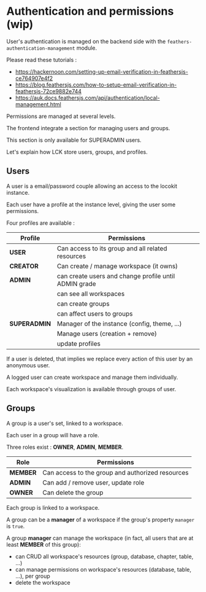 # Authentication and permissions (wip)

User's authentication is managed
on the backend side with the `feathers-authentication-management` module.

Please read these tutorials :
* https://hackernoon.com/setting-up-email-verification-in-feathersjs-ce764907e4f2
* https://blog.feathersjs.com/how-to-setup-email-verification-in-feathersjs-72ce9882e744
* https://auk.docs.feathersjs.com/api/authentication/local-management.html

Permissions are managed at several levels.

The frontend integrate a section for managing users and groups.

This section is only available for SUPERADMIN users.

Let's explain how LCK store users, groups, and profiles.

## Users

A user is a email/password couple allowing an access 
to the locokit instance.

Each user have a profile at the instance level,
giving the user some permissions.

Four profiles are available :

| Profile        | Permissions                                           |
| -------------- | ----------------------------------------------------- |
| **USER**       | Can access to its group and all related resources     |
| **CREATOR**    | Can create / manage workspace (it owns)               |
| **ADMIN**      | can create users and change profile until ADMIN grade |
|                | can see all workspaces                                |
|                | can create groups                                     |
|                | can affect users to groups                            |
| **SUPERADMIN** | Manager of the instance (config, theme, ...)          |
|                | Manage users (creation + remove)                      |
|                | update profiles                                       |

If a user is deleted, that implies we replace every action of this user by an anonymous user.

A logged user can create workspace and manage them individually.

Each workspace's visualization is available through groups of user.

## Groups

A group is a user's set, linked to a workspace.

Each user in a group will have a role.

Three roles exist : **OWNER**, **ADMIN**, **MEMBER**.

| Role       | Permissions                                      |
| ---------- | ------------------------------------------------ |
| **MEMBER** | Can access to the group and authorized resources |
| **ADMIN**  | Can add / remove user, update role               |
| **OWNER**  | Can delete the group                             |

Each group is linked to a workspace.

A group can be a **manager** of a workspace if the group's property `manager` is `true`.

A group **manager** can manage the workspace
(in fact, all users that are at least **MEMBER** of this group):
* can CRUD all workspace's resources (group, database, chapter, table, ...)
* can manage permissions on workspace's resources (database, table, ...), per group
* delete the workspace